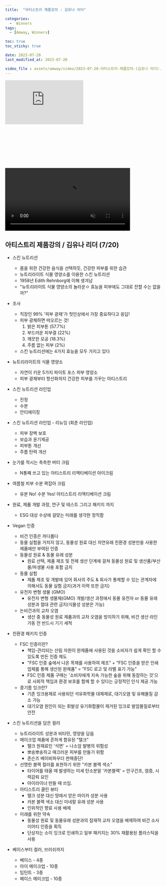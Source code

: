 ```yaml
---
title:  "아티스트리 제품강의 : 김유나 리더" 

categories:
  -  Winners
tags:
  - [Amway, Winners]

toc: true
toc_sticky: true

date: 2023-07-20
last_modified_at: 2023-07-20

video_file : assets/amway/video/2023-07-20-아티스트리-제품강의-(김유나 리더).mp4
---
```

<style type='text/css'>
	.video-container {
		position: relative;
		padding-bottom: 56.25%;
		height: 0; overflow: hidden;
	}

	.video-container iframe,
	.video-container object,
	.video-container embed {
		position: absolute;
		top: 0;
		left: 0;
		width: 50%;
		height: 50%;
	}
</style>

<div class="video-container">
	<iframe width="460" height="315" src="https://www.youtube.com/embed/Z9fDyFpxJEE" title="YouTube video player" frameborder="0" allow="accelerometer; autoplay; clipboard-write; encrypted-media; gyroscope; picture-in-picture; web-share" allowfullscreen></iframe>
</div>

<video width="80%" muted autoplay controls>
    <source src="{{ page.video_file | relative_url }}" type="video/mp4">
</video>



## 아티스트리 제품강의 / 김유나 리더 (7/20)

+ 스킨 뉴트리션
	- 몸을 위한 건강한 음식을 선택하듯, 건강한 피부를 위한 습관
	- 뉴트리라이트 식물 영양소를 이용한 스킨 뉴트리션
	- 1958년 Edith Rehnborg에 이해 생겨남
	- "뉴트리라이트 식물 영양소의 놀라운ㅇ 효능을 피부에도 그대로 전할 수는 없을까?"

+ 조사
	- 직장인 99% '피부 광채'가 첫인상에서 가장 중요하다고 응답!
	- 피부 광채하면 떠오르는 것!
		1. 밝은 피부톤 (57.7%)
		2. 부드러운 피부결 (22%)
		3. 깨끗한 모공 (18.3%)
		4. 주름 없는 피부 (2%)
	- 스킨 뉴트리션에는 4가지 효능을 모두 가지고 있다

+ 뉴트리라이트의 식물 영양소
	- 자연이 키운 5가지 파이토 포스 피부 영양소
	- 피부 광채부터 항산화까지 건강한 피부를 가꾸는 아티스트리

+ 스킨 뉴트리션 라인업
	- 진정
	- 수분
	- 안티에이징

+ 스킨 뉴트리션 라인업 - 리뉴잉 (회춘 라인업)
	- 피부 장벽 보호
	- 보습과 윤기제공
	- 피부톤 개선
	- 주름 탄력 개선

+ 눈가를 적시는 촉촉한 버터 크림
	- N통째 쓰고 있는 아티스트리 리액티베이션 아이크림

+ 여름철 피부 수분 꽉잡아 크림
	- 유분 No! 수분 Yes! 아티스트리 리액티베이션 크림

+ 원료, 제품 개발 과정, 연구 및 테스트 그리고 패키지 까지
	- ESG 대상 수상에 걸맞는 미래를 생각한 정직함

+ Vegan 인증
	- 비건 인증은 까다롭다
	- 동물 실험을 거치지 않고, 동물성 원료 대신 자연유래 친환경 성분만을 사용한 제품에만 부여된 인증
	- 동물성 원료 & 동물 유래 성분
		- 원료 선택, 제품 제조 및 전체 생산 단계에 걸쳐 동물성 원료 및 생산품/부산물/파생물 사용 포함 금지
	- 동물 실험
		- 제품 제조 및 개발에 있어 회사의 주도 & 회사가 통제할 수 있는 관계자에 의해서도 동물 실험 금지(과거 이력 또한 금지)
	- 유전자 변형 생물 (GMO)
		- 유전자 변형 생물체(GMO) 개발/생산 과정에서 동물 유전자 or 동물 유래 성분과 절대 관련 금지(식물성 성분은 가능)
	- 논비건과의 교차 오염
		- 생산 중 동물성 원료 제품과의 교차 오염을 방지하기 위해, 비건 생산 라인 가동 전 반드시 기기 세척

+ 친환경 패키지 인증
	- FSC 인증이란?
		- 책임-관리되는 산림 자원이 완제품에 사용된 것을 소비자가 쉽게 확인 할 수 있도록 만든 인증 제도
		- "FSC 인증 숲에서 나온 목재를 사용하여 제조" + "FSC 인증을 받은 인쇄 업체를 통해 생산된 완제품" = "FSC 로고 및 라벨 표기 가능"
		- FSC 인증 제품 구매는 '소비자에게 지속 가능한 숲을 위해 동참하는 것'으로 사회적 책임과 환경 보호를 함께 할 수 있다는 긍정적인 인식 제공 가능
	- 콩기름 잉크란?
		- 기존 잉크용제로 사용되던 석유화학물 대체제로, 대기오염 및 유해물질 감소 가능
		- 대기오염 원인이 되는 휘발성 유기화합물이 제거된 잉크로 발암물질로부터 안전

+ 스킨 뉴트리션을 담은 컬러
	- 뉴트리라이트 성분과 비타민, 영양을 담음
	- 메이크업 제품에 흔하게 함유된 "탤크"
		- 탤크 원재료인 '석면' = 나소암 발병의 위험성
		- 뽀송뽀송하고 매끄러운 피부를 만들기 위함
		- 존슨즈 베이비파우더 판매중단!
	- 선명한 블랙 컬러를 표현하기 위한 "카본 블랙 색소"
		- 타이어를 태울 때 발생하는 미세 탄소분말 '카본블랙' = 안구건조, 염증, 시력감퇴 요인
		- 아이라이너 만들 때 쓰임.
	- 아티스트리 클린 뷰티
		- 탤크 성분 대신 땅에서 얻은 마이카 성분 사용
		- 카본 블랙 색소 대신 미네랄 유래 성분 사용
		- 인위적인 향료 사용 배제
	- 미래를 위한 약속
		- 동물성 원료 및 동물유래 성분과의 잠재적 교차 오염을 배제하여 비건 소사이어티 인증을 획득
		- 단상자는 소이 잉크로 인쇄하고 일부 패키지는 30% 재활용된 플라스틱을 사용

+ 베이스부터 컬러, 브러쉬까지
	- 베이스 - 4종
	- 아이 메이크업 - 10종
	- 팁틴트 - 3종
	- 페이스 메이크업 - 10종